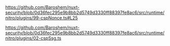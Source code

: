 https://github.com/Baroshem/nuxt-security/blob/0d36fec295e9b8bb2d5749d3330ff88397fe8ac6/src/runtime/nitro/plugins/99-cspNonce.ts#L25

https://github.com/Baroshem/nuxt-security/blob/0d36fec295e9b8bb2d5749d3330ff88397fe8ac6/src/runtime/nitro/plugins/02-cspSsg.ts
